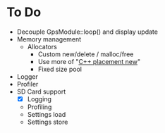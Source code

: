 # To Do

- Decouple GpsModule::loop() and display update
- Memory management
  - Allocators
    - Custom new/delete / malloc/free
    - Use more of "[C++ placement new](http://en.wikipedia.org/wiki/Placement_syntax)"
    - Fixed size pool
- Logger
- Profiler
- SD Card support
  - [x] Logging
  - Profiling
  - Settings load
  - Settings store
